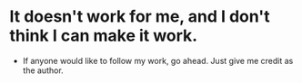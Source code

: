 # It doesn't work for me, and I don't think I can make it work.
- If anyone would like to follow my work, go ahead. Just give me credit as the author.

